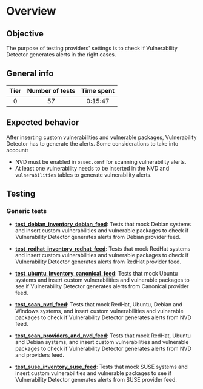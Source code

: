 # Overview

## Objective

The purpose of testing providers' settings is to check if Vulnerability Detector generates alerts in the right cases.

## General info

|Tier | Number of tests | Time spent |
|:--:|:--:|:--:|
| 0 | 57 | 0:15:47 |

## Expected behavior

After inserting custom vulnerabilities and vulnerable packages, Vulnerability Detector has to generate the alerts. Some
considerations to take into account:

- NVD must be enabled in `ossec.conf` for scanning vulnerability alerts.
- At least one vulnerability needs to be inserted in the NVD and `vulnerabilities` tables to generate vulnerability
alerts.

## Testing

### Generic tests

- **[test_debian_inventory_debian_feed](test_scan_results/test_debian_inventory_debian_feed.md#test-debian-inventory-debian-feed)**:
Tests that mock Debian systems and insert custom vulnerabilities and vulnerable packages to check if Vulnerability
Detector generates alerts from Debian provider feed.

- **[test_redhat_inventory_redhat_feed](test_scan_results/test_redhat_inventory_redhat_feed.md#test-red-hat-inventory-red-hat-feed)**:
Tests that mock RedHat systems and insert custom vulnerabilities and vulnerable packages to check if Vulnerability
Detector generates alerts from RedHat provider feed.

- **[test_ubuntu_inventory_canonical_feed](test_scan_results/test_ubuntu_inventory_canonical_feed.md#test-ubuntu-inventory-canonical-feed)**:
Tests that mock Ubuntu systems and insert custom vulnerabilities and vulnerable packages to see if Vulnerability Detector
generates alerts from Canonical provider feed.

- **[test_scan_nvd_feed](test_scan_results/test_scan_nvd_feed.md#test-scan-nvd-feed)**: Tests that mock RedHat,
Ubuntu, Debian and Windows systems, and insert custom vulnerabilities and vulnerable packages to check if Vulnerability
Detector generates alerts from NVD feed.

- **[test_scan_providers_and_nvd_feed](test_scan_results/test_scan_providers_and_nvd_feed.md#test-scan-providers-and-nvd-feed)**:
Tests that mock RedHat, Ubuntu and Debian systems, and insert custom vulnerabilities and vulnerable packages to check
if Vulnerability Detector generates alerts from NVD and providers feed.

- **[test_suse_inventory_suse_feed](test_scan_results/test_suse_inventory_suse_feed.md#test-suse-inventory-suse-feed)**:
Tests that mock SUSE systems and insert custom vulnerabilities and vulnerable packages to see if Vulnerability Detector
generates alerts from SUSE provider feed.